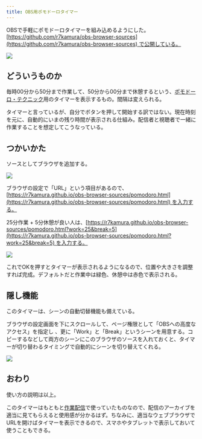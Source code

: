 ```yaml
---
title: OBS用ポモドーロタイマー
---
```

OBSで手軽にポモドーロタイマーを組み込めるようにした。[https://github.com/r7kamura/obs-browser-sources](https://github.com/r7kamura/obs-browser-sources) で公開している。

![](https://lh3.googleusercontent.com/docs/AG8NV2bV7FVqjrDMlU1bgoiQaASAW_IgCsxppQpV_1_K096NlPvIJ5akY7BWfC16hOCBx9NE-SZ_JdOv4yzRgocMgwBj_0A0IQokvMbkGkISAtJ4ck8c0kCouY1Lu-Hy6q8-Kyk9eOlY_Epw0EXAOWmcsbPzm_kxE1RZ9cNfQ-XrD5EwqbVXUPB3cfUrSRIiXmu-s4zZow9iNMy40lygGSYFAZVzPLIa6Vye7w1BszWNYrlPLF0ZcFoNobthHq6dKCR7g442vTjbLC6Gcl3IXJr-sms58Zf8aINjYsode0rx7zA-RDdYfZyCL4EJy0hCXbOWtOoX0rN5tY4g76MCsyWM45kXDD9I_8zU1TFiu92wOuYDCFDir3u5E-BMeHjeq9yjrx0ItBP5w2eyi6UcDBrjk-wTZyC_hipUGSLSnKfgZDA5AWPq3mG_id2rxC8TqYxb3UNC8jqSfJTa3pvS8JgCF7pUNkHXsaanpWiOjmFpYE_B0cEONBDLv9DB32XHJIAFDdINqRmeLr1HX6Jffxf66OPf2eSi2hEnbnxjsj0kpKLzv6kzrSwjQJo3pnPFTY64XUqP0CH4NfFW0yMa-bkr-9m7ycBkkG8xtLhLEXB8WOiOR3_nOcmpwTxiLHLFc5NS9n1sBqjPxKUYqJj-lpLUgzH5ecjorslf6Qcy5n97SDRELjUqeVhzGNOmIJibfq0Z_dgzCDDOexhYr5CKbWbPcYACdIw9PSN0vIPrLONf_dRy290n8ia66IVaxlOkMvwXJ4_HiZiq7aHKl4nVVzuwbb1lzsoHTpSi1O-0L6ofP3c4JfGVZ-ApV568NTSt5nAGbNqsQmXSfPOQZUSLvygTXeadVmtVWmTeksRnniZW5v2_fO1MTNsqz5Ch9c6ecgfzW9H9kIY6CuFyslnrAsPShIXhq5vSdKj7LTyQDFENHW0J_eCCXTYzMQpYoFm6nsKS-Epl2CeismC_BQHU6GFOp74hYn5Fp0Mdej7rV56-c3eks_ebbDAArBQ2ip6Gfdmg6PQ-RY0nqkENywKSoce8W0rUuG9up6rLVwIyktfXTsKAIIfmxTNvYnw4uDWCIYHdjk-gaO50NQgt1qJUw8CVzNpSN6t-yx7kTqt28WAPKcZ_ZUo587pzuKhcN5yVosBjvdlz2phTx3C4M06jRRMHesBcQdPkvmcHeh2icM7KDJeWHDkFkT215pWslrbHIg4WTwf5FKOYxl-4aA3npTk7kgplpU9ewlJceC_uibU772vfWS69)

どういうものか
-------

毎時00分から50分まで作業して、50分から00分まで休憩するという、[ポモドーロ・テクニック](https://ja.wikipedia.org/wiki/%E3%83%9D%E3%83%A2%E3%83%89%E3%83%BC%E3%83%AD%E3%83%BB%E3%83%86%E3%82%AF%E3%83%8B%E3%83%83%E3%82%AF)用のタイマーを表示するもの。間隔は変えられる。

タイマーと言っているが、自分でボタンを押して開始する訳ではない。現在時刻を元に、自動的にいまの残り時間が表示される仕組み。配信者と視聴者で一緒に作業することを想定してこうなっている。

つかいかた
-----

ソースとしてブラウザを追加する。

![](https://lh3.googleusercontent.com/docs/AG8NV2bexur1ryYAEwtYZ6YuNNAEO_i9Bs6kaNavs-oGf4_dgpcbqEhRJrDRqzp0qxMDolrqMB-eAWk7DLiuCq1MXEsRR7KA1t-XzGyRlj9Ja0fc3dVWJTZA4j-wakP9csNrFos8tYYWnCuzR8A6BkiXRZ1yyJY4tkXnEDzU38OyJ7tkGPjBUrH4bd0KTqbI9eCzO1jZn2pjHendFF4oIOIYqG-du87tbX1sp4hEdzha3Xb-VkmYp7uvSlHo4KGrU9ja5-Ofagqngmc_ladk64WOPPD3lXsqZcYszhtAXUmn1vtUbNA2QjJ2yJvm-xdvn1iPbSy0Btt9Ir6J6IZehVyr9DL1MJyZagn15hvTgMn5djV-hFw91Y-y314Aogz73B6A-IGcjCcTm4ggGfAsakcZayN_iNISBxK03yJKn55mNAlLn9BNnN0x9NVUeWYUwhhSmSSeN9bkHexh8gXiq55O3X5OLzn9b5x8EMFB71yM209tQOXmrpQJcOiCMFPepfyZdH1nBfqpfruMrRgf7eEKVnW62i_Plfx6_kjp7u_lJI70r-19pSXXD2BJUnT3RwXUcGTlJWOuC8n4NmMKco6eotkDl0393QRJSnxmhpD3F0dYc5qzuSjRWYPVN4J-k2QrnQQsREM9GXZLuLeodVNq4kAOXkEduWFfoUFgX_oELWBSoc6Mc6NIhEDaxcFpZ3EcgI92wGzU-QelGDQRdaEOBLOobx08cyQyaHRdF06tiMMh1V353jrcnCR6WSbch48kGrME362A7Jag-LL5HHMAPoyyxztHCbwtuNFGHzc31MChix1X_KtT5IBvigatbzc-4QvLvbJ-Nr9LycmsuR46MtQserQNHnHQ_-4i7jTlm9X5du_oiRGlmSFR72-6sqaXUUibhHSvaY5el8O3GxK0o3f_2rVrHngBuA1EwTHUQQ1NDrWyJfbPicm-THex0V1WLSLLlcK2BuM-5lhDUEN_wNK3iHJDOWrtLLsXHdLgvlW_6RkZpe107k6F2bQMbltHlb6ji5kgSH1B04NZw19SS1K0Mm-JiYnakwnin2GWmy2PrdTWezg6wBJJBdHrg_a_j4cWsPyKphpnFm71Dz_A3j85ygh59OHJsjBhEqEeK_LDdtDSJWR83tUhYkz1kGxgVbzTlBvSIo9ZUxL_A02xwpzO5pmPsFiExiZwe8e9xCJgQAV48mzIRawbp7Ts5He7y2lpe5Jcsdbw3WBZ2MbfZA2n3CcwYNrGcfJKuaj75cq8A6__)

ブラウザの設定で「URL」という項目があるので、[https://r7kamura.github.io/obs-browser-sources/pomodoro.html](https://r7kamura.github.io/obs-browser-sources/pomodoro.html) を入力する。

25分作業 + 5分休憩が良い人は、[https://r7kamura.github.io/obs-browser-sources/pomodoro.html?work=25&break=5](https://r7kamura.github.io/obs-browser-sources/pomodoro.html?work=25&break=5) を入力する。

![](https://lh3.googleusercontent.com/docs/AG8NV2YZu1dHUlMLFIflQfF-F4ZCeXHQ0YBe92XicZEta0uLgIyaNoNnpsxib1Z9jHMlBo0eb_KSKExks7t2dxIOun2Xtxg5Mt6u3R63FFI0ob2yiomMIOnNqiesRb4BqnlIj81qKzhFfS418ln1AAVQ-KW_4Nleqg7b1OYwSw1ez3S1Kv2-pM9gQH2eco4Bewf9Q6kuFIKJ3RB2dhXWhYHk8GqFnltVAwqgyK9On8tBa-UmBUUjMOFyDJQVY3kQzpBangI6XqLjPjQvENqado8Hz_KCNnrWTX_iEdB66KSOcp9OBnU2kovB6LPXczYgV0UKUZxqReFP2lBL7SDyvwN60YUo6dYKUw2Js-BBu9aaZXutivRRycTrL0i1UWZB0NvPNT3yCceWl1fbfrjc4_GhOgYmC5KLuw7tvFcelCMnX9-mNd5UyVpHhgpdvcsFCKDnu3XjVwn2H3bMLKAQTxvuYCkfuBAoD4KpFXZ47RnoLi3aon0a9gFFX01Z6oO1mn0ZaAnZdW7mBeYP0TlkvmTj6S3rdIlqep37SyBx2ixm6IiRCl7L9cPRddcM7N_lYyYIAgk50KXsP0Ty2SZfJdBTfSqlE6OLb8BKIx4-vRSSQPpNIiUDqNg7nB6_DLmEUvWCsFQvilWwxKNtGKrRDg7nfjotCVijcoutatP28WrUEPY5JE18dnnmv_e4cMzcYgqAFJlgVFdKllT4bHEe4ueMx_JwkfuNiEgvRpWjPC-q29eykmnf_EAo_MEOMhLRFs2TL6m61Vt0B_4bCAuxD42NSJSaxCC5sl1uaTY8Rgq3dDkKWOGgCRthkj9FSpgD-PNGbOOmrCAYXBNoXoN8pknrLHubZv_M3Zzw-D-ml46zkX_7kGWj0NMyY35r_0XXesl99dmnyAJ81hADpLBhunphxTbC4QKZcio6_vyJvqXP8pgxfn4BDJ89xiPF9npQjYe50xCDWjsIeF9njWYdBNIO39FW6I-luj3xKf4KOoow3Ly8-yHB32mgcFT_NXH6YWFgD88tizlyTBetGc7u9wwTOxsX2GlMqM4kRjWaDXhcsZu1rVRyi-wpe-I7ZkXZBCjVZQQTgjMrRk4O5kcV-58-9rohQhJ-JZ4kQV-iTWbWSM7doqFintfP8bxmA4vFYL9a-lNtVS1UbrjkNaU-EhtLupahZ8P6HOAsZ1Efy_U-XwhqX1kQPMdTKp8mmWRj7UYitFWK5yGlUCUqvc5WWY7rxe-ivChVbYSC4d5Ok8jhr4zA-K_b)

これでOKを押すとタイマーが表示されるようになるので、位置や大きさを調整すれば完成。デフォルトだと作業中は緑色、休憩中は赤色で表示される。

隠し機能
----

このタイマーは、シーンの自動切替機能も備えている。

ブラウザの設定画面を下にスクロールして、ページ権限として「OBSへの高度なアクセス」を指定し 、更に「Work」と「Break」というシーンを用意する。コピーするなどして両方のシーンにこのブラウザのソースを入れておくと、タイマーが切り替わるタイミングで自動的にシーンを切り替えてくれる。

![](https://lh3.googleusercontent.com/docs/AG8NV2bhJnvzZdssGT0kUxCNHBtEurP4b-L2SbXX4MY4FIoBjsuaeRa8ucaC20pVCVwJ8RH66ULiHasDAk1bVSucRC_v1Pu-b0TL8gWv1FD6xx2xA357FEXx2SbcAnyOAIc4kCaouyMlueiT1XMOt0kn3nCLgOwXiVmnyE0QgcEhetbKuJEjMIqK1VW6jjLPTwRhzvQlDwH7SFh9gt_WfN8B4V0_q9qo-vaw0aj9WK9N7CkBQmX6Ibon9XGiN2W09jlpT3S0yt2Po3bhOwStzQgc3WtC7NnLKchMWPqmOH8Th01P7aK1n3rjVOibZgG2SpcMTOvVKJ8DUp_tMi-SxwWfdk-dkN_q-empEdPmpFSD8bT_MdypiJz0MAJ0m3Q7HcXTZRsSAIRu7RkFbCJhi1fpeC1zpL4kFu4HE2krT6FFsmnV2PYddgnsb7RAFUWaSodDa3zW4zVSznxn8nPwQ7mx2gP3PPLE90lM8N3Elbe_HHO7Fle86Hf7diBYgK8S8oyeeYpDFVW8J2yfYmMfAF-rp1acg5lASRGUEAJWypeIaPO5Ca-i7lQPpobCByQgeJvTwyAqJgEXbXUpgyvJtW9LDThlesylfDeMFFKdaE1S75s-gZpWOe1VkEqPp3bMh5iSRvgLbXod4O_QN_mL54t6MIFsbOPImfh0hopmmL5kr-Sy0nHGo6XACYjrvRJoPE0bYQ5oPMyOpZZAqLbxYgF0kcOC1mixgVH4sQTkE8vDw-Lua6pjA6HDxKRAz3tPOK3QL-QwhvANiqIagZSOyMDAhUPif6Di6VxfnfyymUHXIxdPb9XgYXOlL6V-Ex72ct0QW0vv-Sq1HkruSINBrYuAFs1cNQx9UbWf4P4u_pD9P6aPf7dmFHP-vy6MaPbkYQavIT1ITzW8kO_YU_nXvJI8YXnR82mRxO_EffmN6N2MEFYXtGASmo02IFPk2Qw-HooNkAgMQF0fWpuJ9OkkN7TkmOG0Ex1KIF1fZAYCGG_2j5Va2T_oTDvzsCjcL7rNi6GNlkqn6E-QviDMesd2qOYlcS4LykvZ7YeBy6dBnF_IKbt73YGIvQKxGnMLSVfJV5Q8NjTyuyKHDzZ_bM_yN8au2ialk3ws9pHziQtrpvJbaMqDczJIh6G1-HQqOwSAn6EMtXCCUqrJTHljKC8BIynqVOhB21AQleuMLctkW5qAzsIus4GkThj-vR9mGuqdkpXMDsqTYgS2b9Gn-ccHsrQIP4S9X4Kl5G4APWI4tl8V9yd-9x2K)

おわり
---

使い方の説明は以上。

このタイマーはもともと[作業配信](https://www.youtube.com/channel/UC5s-KpSDGzxWPWNv94PnJHw)で使っていたものなので、配信のアーカイブを適当に見てもらえると使用感が分かるはず。ちなみに、適当なウェブブラウザでURLを開けばタイマーを表示できるので、スマホやタブレットで表示しておいて使うこともできる。
